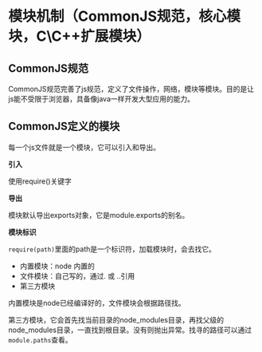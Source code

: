 # 模块机制（CommonJS规范，核心模块，C\C++扩展模块）


## CommonJS规范

CommonJS规范完善了js规范，定义了文件操作，网络，模块等模块。目的是让js能不受限于浏览器，具备像java一样开发大型应用的能力。

## CommonJS定义的模块

每一个js文件就是一个模块，它可以引入和导出。

**引入**

使用require()关键字

**导出**

模块默认导出exports对象，它是module.exports的别名。

**模块标识**

`require(path)`里面的path是一个标识符，加载模块时，会去找它。

- 内置模块：node 内置的
- 文件模块：自己写的，通过. 或 ..引用
- 第三方模块

内置模块是node已经编译好的，文件模块会根据路径找。

第三方模块，它会首先找当前目录的node_modules目录，再找父级的node_modules目录，一直找到根目录。没有则抛出异常。找寻的路径可以通过`module.paths`查看。






